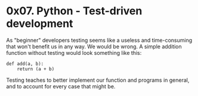 # 0x07. Python - Test-driven development

As "beginner" developers testing seems like a useless and time-consuming that won't benefit us in any way.
We would be wrong. A simple addition function without testing would look something like this:
```
def add(a, b):
	return (a + b)
```
Testing teaches to better implement our function and programs in general, and to account for every case that might be.
